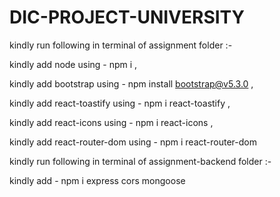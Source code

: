 # DIC-PROJECT-UNIVERSITY
kindly run following in terminal of assignment folder :-

kindly add node using - npm i ,

kindly add bootstrap using - npm install bootstrap@v5.3.0 ,

kindly add react-toastify using - npm i react-toastify ,

kindly add react-icons using - npm i react-icons ,

kindly add react-router-dom using - npm i react-router-dom

kindly run following in terminal of assignment-backend folder :-

kindly add  - npm i express cors mongoose 
